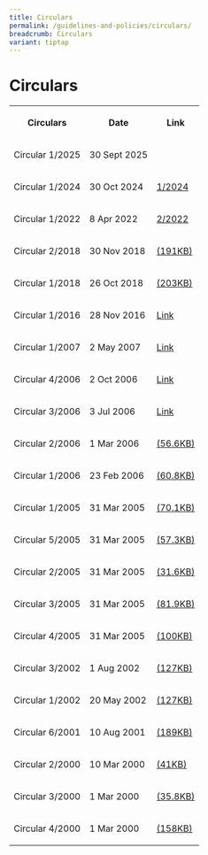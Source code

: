 ```yaml
---
title: Circulars
permalink: /guidelines-and-policies/circulars/
breadcrumb: Circulars
variant: tiptap
---
```

<h1>Circulars</h1>
<table style="minWidth: 75px">
<colgroup>
<col>
<col>
<col>
</colgroup>
<tbody>
<tr>
<th rowspan="1" colspan="1">
<p>Circulars</p>
</th>
<th rowspan="1" colspan="1">
<p>Date</p>
</th>
<th rowspan="1" colspan="1">
<p>Link</p>
</th>
</tr>
<tr>
<td rowspan="1" colspan="1">
<p>Circular 1/2025</p>
</td>
<td rowspan="1" colspan="1">
<p>30 Sept 2025</p>
</td>
<td rowspan="1" colspan="1">
<p></p>
</td>
</tr>
<tr>
<td rowspan="1" colspan="1">
<p>Circular 1/2024</p>
</td>
<td rowspan="1" colspan="1">
<p>30 Oct 2024</p>
</td>
<td rowspan="1" colspan="1">
<p><a href="/files/CIRCULAR_1_2024.pdf" rel="noopener nofollow" target="_blank">1/2024</a>
</p>
</td>
</tr>
<tr>
<td rowspan="1" colspan="1">
<p>Circular 1/2022</p>
</td>
<td rowspan="1" colspan="1">
<p>8 Apr 2022</p>
</td>
<td rowspan="1" colspan="1">
<p><a href="/files/LSB_Circular_1-2022_CPD_Publication_8Apr2022.pdf" rel="noopener nofollow" target="_blank">2/2022</a>
</p>
</td>
</tr>
<tr>
<td rowspan="1" colspan="1">
<p>Circular 2/2018</p>
</td>
<td rowspan="1" colspan="1">
<p>30 Nov 2018</p>
</td>
<td rowspan="1" colspan="1">
<p><a href="/files/LSBCir2-2018_AWARENESSONADOPTIONOFNEWTECHNOLOGIES.pdf" rel="noopener noreferrer nofollow" target="_blank">(191KB)</a>
</p>
</td>
</tr>
<tr>
<td rowspan="1" colspan="1">
<p>Circular 1/2018</p>
</td>
<td rowspan="1" colspan="1">
<p>26 Oct 2018</p>
</td>
<td rowspan="1" colspan="1">
<p><a href="/files/page1.pdf" rel="noopener noreferrer nofollow" target="_blank">(203KB)</a>
</p>
</td>
</tr>
<tr>
<td rowspan="1" colspan="1">
<p>Circular 1/2016</p>
</td>
<td rowspan="1" colspan="1">
<p>28 Nov 2016</p>
</td>
<td rowspan="1" colspan="1">
<p><a href="/circular/circular-1-2016/" rel="noopener noreferrer nofollow" target="_blank">Link</a>
</p>
</td>
</tr>
<tr>
<td rowspan="1" colspan="1">
<p>Circular 1/2007</p>
</td>
<td rowspan="1" colspan="1">
<p>2 May 2007</p>
</td>
<td rowspan="1" colspan="1">
<p><a href="/circular/circular-1-2007/" rel="noopener noreferrer nofollow" target="_blank">Link</a>
</p>
</td>
</tr>
<tr>
<td rowspan="1" colspan="1">
<p>Circular 4/2006</p>
</td>
<td rowspan="1" colspan="1">
<p>2 Oct 2006</p>
</td>
<td rowspan="1" colspan="1">
<p><a href="/circular/circular-4-2006/" rel="noopener noreferrer nofollow" target="_blank">Link</a>
</p>
</td>
</tr>
<tr>
<td rowspan="1" colspan="1">
<p>Circular 3/2006</p>
</td>
<td rowspan="1" colspan="1">
<p>3 Jul 2006</p>
</td>
<td rowspan="1" colspan="1">
<p><a href="/circular/circular-3-2006/" rel="noopener noreferrer nofollow" target="_blank">Link</a>
</p>
</td>
</tr>
<tr>
<td rowspan="1" colspan="1">
<p>Circular 2/2006</p>
</td>
<td rowspan="1" colspan="1">
<p>1 Mar 2006</p>
</td>
<td rowspan="1" colspan="1">
<p><a href="/files/linkclick573aa.pdf" rel="noopener noreferrer nofollow" target="_blank">(56.6KB)</a>
</p>
</td>
</tr>
<tr>
<td rowspan="1" colspan="1">
<p>Circular 1/2006</p>
</td>
<td rowspan="1" colspan="1">
<p>23 Feb 2006</p>
</td>
<td rowspan="1" colspan="1">
<p><a href="/files/linkclick5acc.pdf" rel="noopener noreferrer nofollow" target="_blank">(60.8KB)</a>
</p>
</td>
</tr>
<tr>
<td rowspan="1" colspan="1">
<p>Circular 1/2005</p>
</td>
<td rowspan="1" colspan="1">
<p>31 Mar 2005</p>
</td>
<td rowspan="1" colspan="1">
<p><a href="/files/linkclick057c.pdf" rel="noopener noreferrer nofollow" target="_blank">(70.1KB)</a>
</p>
</td>
</tr>
<tr>
<td rowspan="1" colspan="1">
<p>Circular 5/2005</p>
</td>
<td rowspan="1" colspan="1">
<p>31 Mar 2005</p>
</td>
<td rowspan="1" colspan="1">
<p><a href="/files/linkclickb881.pdf" rel="noopener noreferrer nofollow" target="_blank">(57.3KB)</a>
</p>
</td>
</tr>
<tr>
<td rowspan="1" colspan="1">
<p>Circular 2/2005</p>
</td>
<td rowspan="1" colspan="1">
<p>31 Mar 2005</p>
</td>
<td rowspan="1" colspan="1">
<p><a href="/files/linkclickdd6b.pdf" rel="noopener noreferrer nofollow" target="_blank">(31.6KB)</a>
</p>
</td>
</tr>
<tr>
<td rowspan="1" colspan="1">
<p>Circular 3/2005</p>
</td>
<td rowspan="1" colspan="1">
<p>31 Mar 2005</p>
</td>
<td rowspan="1" colspan="1">
<p><a href="/files/linkclick9f92.pdf" rel="noopener noreferrer nofollow" target="_blank">(81.9KB)</a>
</p>
</td>
</tr>
<tr>
<td rowspan="1" colspan="1">
<p>Circular 4/2005</p>
</td>
<td rowspan="1" colspan="1">
<p>31 Mar 2005</p>
</td>
<td rowspan="1" colspan="1">
<p><a href="/files/linkclickc01b.pdf" rel="noopener noreferrer nofollow" target="_blank">(100KB)</a>
</p>
</td>
</tr>
<tr>
<td rowspan="1" colspan="1">
<p>Circular 3/2002</p>
</td>
<td rowspan="1" colspan="1">
<p>1 Aug 2002</p>
</td>
<td rowspan="1" colspan="1">
<p><a href="/files/LSB-Circular-3-2002.pdf" rel="noopener noreferrer nofollow" target="_blank">(127KB)</a>
</p>
</td>
</tr>
<tr>
<td rowspan="1" colspan="1">
<p>Circular 1/2002</p>
</td>
<td rowspan="1" colspan="1">
<p>20 May 2002</p>
</td>
<td rowspan="1" colspan="1">
<p><a href="/files/linkclicked9a.pdf" rel="noopener noreferrer nofollow" target="_blank">(127KB)</a>
</p>
</td>
</tr>
<tr>
<td rowspan="1" colspan="1">
<p>Circular 6/2001</p>
</td>
<td rowspan="1" colspan="1">
<p>10 Aug 2001</p>
</td>
<td rowspan="1" colspan="1">
<p><a href="/files/linkclickdabc.pdf" rel="noopener noreferrer nofollow" target="_blank">(189KB)</a>
</p>
</td>
</tr>
<tr>
<td rowspan="1" colspan="1">
<p>Circular 2/2000</p>
</td>
<td rowspan="1" colspan="1">
<p>10 Mar 2000</p>
</td>
<td rowspan="1" colspan="1">
<p><a href="/files/linkclick1fd0.pdf" rel="noopener noreferrer nofollow" target="_blank">(41KB)</a>
</p>
</td>
</tr>
<tr>
<td rowspan="1" colspan="1">
<p>Circular 3/2000</p>
</td>
<td rowspan="1" colspan="1">
<p>1 Mar 2000</p>
</td>
<td rowspan="1" colspan="1">
<p><a href="/files/linkclick7c0b.pdf" rel="noopener noreferrer nofollow" target="_blank">(35.8KB)</a>
</p>
</td>
</tr>
<tr>
<td rowspan="1" colspan="1">
<p>Circular 4/2000</p>
</td>
<td rowspan="1" colspan="1">
<p>1 Mar 2000</p>
</td>
<td rowspan="1" colspan="1">
<p><a href="/files/linkclick6e5a.pdf" rel="noopener noreferrer nofollow" target="_blank">(158KB)</a>
</p>
</td>
</tr>
</tbody>
</table>
<p></p>